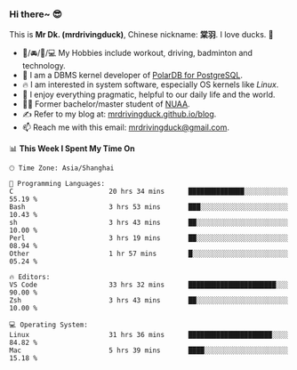 ### Hi there~ 😎

This is **Mr Dk. (mrdrivingduck)**, Chinese nickname: **棠羽**. I love ducks. 🦆

- 💪/🚘/🏸/💻 My Hobbies include workout, driving, badminton and technology.
- 🍊 I am a DBMS kernel developer of [PolarDB for PostgreSQL](https://github.com/ApsaraDB/PolarDB-for-PostgreSQL).
- 🔥 I am interested in system software, especially OS kernels like *Linux*.
- 🔧 I enjoy everything pragmatic, helpful to our daily life and the world.
- 👨‍🎓 Former bachelor/master student of [NUAA](https://en.wikipedia.org/wiki/Nanjing_University_of_Aeronautics_and_Astronautics).
- ✍ Refer to my blog at: [mrdrivingduck.github.io/blog](https://mrdrivingduck.github.io/blog/).
- 📫 Reach me with this email: [mrdrivingduck@gmail.com](mailto:mrdrivingduck@gmail.com).

<!--START_SECTION:waka-->
📊 **This Week I Spent My Time On** 

```text
🕑︎ Time Zone: Asia/Shanghai

💬 Programming Languages: 
C                        20 hrs 34 mins      ██████████████░░░░░░░░░░░   55.19 % 
Bash                     3 hrs 53 mins       ███░░░░░░░░░░░░░░░░░░░░░░   10.43 % 
sh                       3 hrs 43 mins       ██░░░░░░░░░░░░░░░░░░░░░░░   10.00 % 
Perl                     3 hrs 19 mins       ██░░░░░░░░░░░░░░░░░░░░░░░   08.94 % 
Other                    1 hr 57 mins        █░░░░░░░░░░░░░░░░░░░░░░░░   05.24 % 

🔥 Editors: 
VS Code                  33 hrs 32 mins      ██████████████████████░░░   90.00 % 
Zsh                      3 hrs 43 mins       ██░░░░░░░░░░░░░░░░░░░░░░░   10.00 % 

💻 Operating System: 
Linux                    31 hrs 36 mins      █████████████████████░░░░   84.82 % 
Mac                      5 hrs 39 mins       ████░░░░░░░░░░░░░░░░░░░░░   15.18 % 
```


<!--END_SECTION:waka-->

<!-- ![Mr Dk.'s GitHub Stats](https://github-readme-stats.vercel.app/api?username=mrdrivingduck&count_private&show_icons=true&theme=buefy) -->

<!-- ![Most Used Languages](https://github-readme-stats.vercel.app/api/top-langs/?username=mrdrivingduck&exclude_repo=mips32-CPU,snort-tcp-socket&theme=buefy&layout=compact&langs_count=10) -->


<!--
**mrdrivingduck/mrdrivingduck** is a ✨ _special_ ✨ repository because its `README.md` (this file) appears on your GitHub profile.

Here are some ideas to get you started:

- 🔭 I’m currently working on ...
- 🌱 I’m currently learning ...
- 👯 I’m looking to collaborate on ...
- 🤔 I’m looking for help with ...
- 💬 Ask me about ...
- 📫 How to reach me: ...
- 😄 Pronouns: ...
- ⚡ Fun fact: ...
-->
